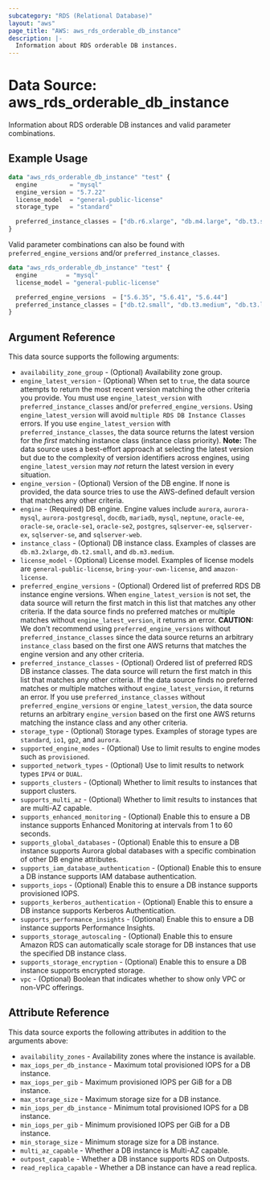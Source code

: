 ```yaml
---
subcategory: "RDS (Relational Database)"
layout: "aws"
page_title: "AWS: aws_rds_orderable_db_instance"
description: |-
  Information about RDS orderable DB instances.
---
```


# Data Source: aws_rds_orderable_db_instance

Information about RDS orderable DB instances and valid parameter combinations.

## Example Usage

```terraform
data "aws_rds_orderable_db_instance" "test" {
  engine         = "mysql"
  engine_version = "5.7.22"
  license_model  = "general-public-license"
  storage_type   = "standard"

  preferred_instance_classes = ["db.r6.xlarge", "db.m4.large", "db.t3.small"]
}
```

Valid parameter combinations can also be found with `preferred_engine_versions` and/or `preferred_instance_classes`.

```terraform
data "aws_rds_orderable_db_instance" "test" {
  engine        = "mysql"
  license_model = "general-public-license"

  preferred_engine_versions  = ["5.6.35", "5.6.41", "5.6.44"]
  preferred_instance_classes = ["db.t2.small", "db.t3.medium", "db.t3.large"]
}
```

## Argument Reference

This data source supports the following arguments:

* `availability_zone_group` - (Optional) Availability zone group.
* `engine_latest_version` - (Optional) When set to `true`, the data source attempts to return the most recent version matching the other criteria you provide. You must use `engine_latest_version` with `preferred_instance_classes` and/or `preferred_engine_versions`. Using `engine_latest_version` will avoid `multiple RDS DB Instance Classes` errors. If you use `engine_latest_version` with `preferred_instance_classes`, the data source returns the latest version for the _first_ matching instance class (instance class priority). **Note:** The data source uses a best-effort approach at selecting the latest version but due to the complexity of version identifiers across engines, using `engine_latest_version` may _not_ return the latest version in every situation.
* `engine_version` - (Optional) Version of the DB engine. If none is provided, the data source tries to use the AWS-defined default version that matches any other criteria.
* `engine` - (Required) DB engine. Engine values include `aurora`, `aurora-mysql`, `aurora-postgresql`, `docdb`, `mariadb`, `mysql`, `neptune`, `oracle-ee`, `oracle-se`, `oracle-se1`, `oracle-se2`, `postgres`, `sqlserver-ee`, `sqlserver-ex`, `sqlserver-se`, and `sqlserver-web`.
* `instance_class` - (Optional) DB instance class. Examples of classes are `db.m3.2xlarge`, `db.t2.small`, and `db.m3.medium`.
* `license_model` - (Optional) License model. Examples of license models are `general-public-license`, `bring-your-own-license`, and `amazon-license`.
* `preferred_engine_versions` - (Optional) Ordered list of preferred RDS DB instance engine versions. When `engine_latest_version` is not set, the data source will return the first match in this list that matches any other criteria. If the data source finds no preferred matches or multiple matches without `engine_latest_version`, it returns an error. **CAUTION:** We don't recommend using `preferred_engine_versions` without `preferred_instance_classes` since the data source returns an arbitrary `instance_class` based on the first one AWS returns that matches the engine version and any other criteria.
* `preferred_instance_classes` - (Optional) Ordered list of preferred RDS DB instance classes. The data source will return the first match in this list that matches any other criteria. If the data source finds no preferred matches or multiple matches without `engine_latest_version`, it returns an error. If you use `preferred_instance_classes` without `preferred_engine_versions` or `engine_latest_version`, the data source returns an arbitrary `engine_version` based on the first one AWS returns matching the instance class and any other criteria.
* `storage_type` - (Optional) Storage types. Examples of storage types are `standard`, `io1`, `gp2`, and `aurora`.
* `supported_engine_modes` - (Optional) Use to limit results to engine modes such as `provisioned`.
* `supported_network_types` - (Optional) Use to limit results to network types `IPV4` or `DUAL`.
* `supports_clusters` - (Optional) Whether to limit results to instances that support clusters.
* `supports_multi_az` - (Optional) Whether to limit results to instances that are multi-AZ capable.
* `supports_enhanced_monitoring` - (Optional) Enable this to ensure a DB instance supports Enhanced Monitoring at intervals from 1 to 60 seconds.
* `supports_global_databases` - (Optional) Enable this to ensure a DB instance supports Aurora global databases with a specific combination of other DB engine attributes.
* `supports_iam_database_authentication` - (Optional) Enable this to ensure a DB instance supports IAM database authentication.
* `supports_iops` - (Optional) Enable this to ensure a DB instance supports provisioned IOPS.
* `supports_kerberos_authentication` - (Optional) Enable this to ensure a DB instance supports Kerberos Authentication.
* `supports_performance_insights` - (Optional) Enable this to ensure a DB instance supports Performance Insights.
* `supports_storage_autoscaling` - (Optional) Enable this to ensure Amazon RDS can automatically scale storage for DB instances that use the specified DB instance class.
* `supports_storage_encryption` - (Optional) Enable this to ensure a DB instance supports encrypted storage.
* `vpc` - (Optional) Boolean that indicates whether to show only VPC or non-VPC offerings.

## Attribute Reference

This data source exports the following attributes in addition to the arguments above:

* `availability_zones` - Availability zones where the instance is available.
* `max_iops_per_db_instance` - Maximum total provisioned IOPS for a DB instance.
* `max_iops_per_gib` - Maximum provisioned IOPS per GiB for a DB instance.
* `max_storage_size` - Maximum storage size for a DB instance.
* `min_iops_per_db_instance` - Minimum total provisioned IOPS for a DB instance.
* `min_iops_per_gib` - Minimum provisioned IOPS per GiB for a DB instance.
* `min_storage_size` - Minimum storage size for a DB instance.
* `multi_az_capable` - Whether a DB instance is Multi-AZ capable.
* `outpost_capable` - Whether a DB instance supports RDS on Outposts.
* `read_replica_capable` - Whether a DB instance can have a read replica.

